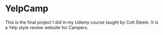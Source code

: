 # YelpCamp
This is the final project I did in my Udemy course taught by Colt Steele. It is a Yelp style review website for Campers.
